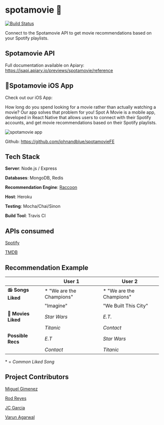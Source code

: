 # spotamovie :movie_camera:

[![ Build Status](https://travis-ci.org/miguelgimenezgimenez/spotamovie-be.svg?branch=master)](https://travis-ci.org/miguelgimenezgimenez/spotamovie-be)

Connect to the Spotamovie API to get movie recommendations based on your Spotify playlists.



## Spotamovie API

Full documentation available on Apiary: https://jsapi.apiary.io/previews/spotamovie/reference



## :iphone:Spotamovie iOS App

Check out our iOS App:

How long do you spend looking for a movie rather than actually watching a movie? Our app solves that problem for you! Spot A Movie is a mobile app, developed in React Native that allows users to connect with their Spotify accounts, and get movie recommendations based on their Spotify playlists.

![spotamovie app](./Landing.png)



Github: https://github.com/johnandblue/spotamovieFE



## Tech Stack

**Server**: Node.js / Express

**Databases**: MongoDB, Redis

**Recommendation Engine**: [Raccoon](https://github.com/guymorita/recommendationRaccoon)

**Host**: Heroku

**Testing**: Mocha/Chai/Sinon

**Build Tool**: Travis CI



## APIs consumed

[Spotify](https://developer.spotify.com/web-api/)

[TMDB](https://www.themoviedb.org/documentation/api)



## Recommendation Example

|                     | User 1                   | User 2                   |
| ------------------- | ------------------------ | ------------------------ |
| 📻 **Songs Liked**  | \* "We are the Champions" | \* "We are the Champions" |
|                     | "Imagine"                | "We Built This City"     |
| 🎦 **Movies Liked** | *Star Wars*              | *E.T.*                   |
|                     | *Titanic*                | *Contact*                |
| **Possible Recs**   | *E.T*                    | *Star Wars*              |
|                     | *Contact*                | *Titanic*                |

\* = *Common Liked Song*


## Project Contributors
[Miguel Gimenez](https://github.com/miguelgimenezgimenez)

[Rod Reyes](https://github.com/2rod)

[JC Garcia](https://github.com/johnandblue)

[Varun Agarwal](https://github.com/vavarun)
